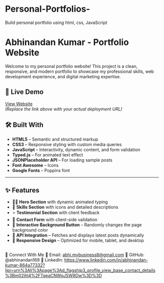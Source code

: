 # Personal-Portfolios-
Build personal portfolio using html, css, JavaScript 
# Abhinandan Kumar - Portfolio Website

Welcome to my personal portfolio website! This project is a clean, responsive, and modern portfolio to showcase my professional skills, web development experience, and digital marketing expertise.

## 🔗 Live Demo

[View Website](https://personal-portfolioabhinandan169.netlify.app/)  
*(Replace the link above with your actual deployment URL)*


## 🛠️ Built With

- **HTML5** – Semantic and structured markup
- **CSS3** – Responsive styling with custom media queries
- **JavaScript** – Interactivity, dynamic content, and form validation
- **Typed.js** – For animated text effect
- **JSONPlaceholder API** – For loading sample posts
- **Font Awesome** – Icons
- **Google Fonts** – Poppins font

---

## ✨ Features

- 🧑‍💻 **Hero Section** with dynamic animated typing
- 🧰 **Skills Section** with icons and detailed descriptions
- ⭐ **Testimonial Section** with client feedback
- 📧 **Contact Form** with client-side validation
- 🎨 **Interactive Background Button** – Randomly changes the page background color
- 🔄 **API Integration** – Fetches and displays latest posts dynamically
- 📱 **Responsive Design** – Optimized for mobile, tablet, and desktop


## 
💬 Connect With Me
📧 Email: abhi.mybusiness8@gmail.com
🐙 GitHub: @abhinandan169
📱 LinkedIn: https://www.linkedin.com/in/abhinandan-kumar-864a77332?lipi=urn%3Ali%3Apage%3Ad_flagship3_profile_view_base_contact_details%3Bm02ihl4%2FTqeaCNWqJSW8Dw%3D%3D
